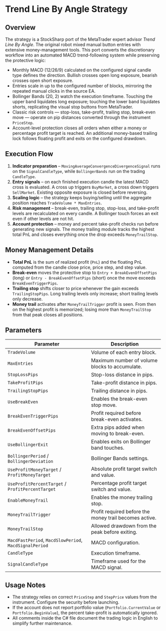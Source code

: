 # Trend Line By Angle Strategy

## Overview

The strategy is a StockSharp port of the MetaTrader expert advisor *Trend Line By Angle*. The original robot mixed manual button entries with extensive money-management tools. This port converts the discretionary workflow into an automated MACD trend-following system while preserving the protective logic:

- Monthly MACD (12/26/9) calculated on the configured signal candle type defines the direction. Bullish crosses open long exposure, bearish crosses open short exposure.
- Entries scale in up to the configured number of blocks, mirroring the repeated manual clicks in the source EA.
- Bollinger Bands (20, 2) watch the execution timeframe. Touching the upper band liquidates long exposure; touching the lower band liquidates shorts, replicating the visual stop buttons from MetaTrader.
- Classic risk controls — stop-loss, take-profit, trailing stop, break-even move — operate on pip distances converted through the instrument `PriceStep`.
- Account-level protection closes all orders when either a money or percentage profit target is reached. An additional money-based trailing lock follows floating profit and exits on the configured drawdown.

## Execution Flow

1. **Indicator preparation** – `MovingAverageConvergenceDivergenceSignal` runs on the `SignalCandleType`, while `BollingerBands` run on the trading `CandleType`.
2. **Entry signals** – on each finished execution candle the latest MACD cross is evaluated. A cross up triggers `BuyMarket`, a cross down triggers `SellMarket`. Existing opposite exposure is closed before reversing.
3. **Scaling logic** – the strategy keeps buying/selling until the aggregate position reaches `TradeVolume * MaxEntries`.
4. **Risk management** – break-even, trailing stop, stop-loss, and take-profit levels are recalculated on every candle. A Bollinger touch forces an exit even if other levels are not hit.
5. **Account protection** – money and percent take-profit checks run before generating new signals. The money trailing module tracks the highest total PnL and closes everything once the drop exceeds `MoneyTrailStop`.

## Money Management Details

- **Total PnL** is the sum of realized profit (`PnL`) and the floating PnL computed from the candle close price, price step, and step value.
- **Break-even** moves the protective stop to `Entry + BreakEvenOffsetPips` (long) or `Entry - BreakEvenOffsetPips` (short) once the move exceeds `BreakEvenTriggerPips`.
- **Trailing stop** shifts closer to price whenever the gain exceeds `TrailingStopPips`. Long trailing levels only increase; short trailing levels only decrease.
- **Money trail** activates after `MoneyTrailTrigger` profit is seen. From then on the highest profit is memorized; losing more than `MoneyTrailStop` from that peak closes all positions.

## Parameters

| Parameter | Description |
| --- | --- |
| `TradeVolume` | Volume of each entry block. |
| `MaxEntries` | Maximum number of volume blocks to accumulate. |
| `StopLossPips` | Stop-loss distance in pips. |
| `TakeProfitPips` | Take-profit distance in pips. |
| `TrailingStopPips` | Trailing distance in pips. |
| `UseBreakEven` | Enables the break-even stop move. |
| `BreakEvenTriggerPips` | Profit required before break-even activates. |
| `BreakEvenOffsetPips` | Extra pips added when moving to break-even. |
| `UseBollingerExit` | Enables exits on Bollinger band touches. |
| `BollingerPeriod` / `BollingerDeviation` | Bollinger Bands settings. |
| `UseProfitMoneyTarget` / `ProfitMoneyTarget` | Absolute profit target switch and value. |
| `UseProfitPercentTarget` / `ProfitPercentTarget` | Percentage profit target switch and value. |
| `EnableMoneyTrail` | Enables the money trailing stop. |
| `MoneyTrailTrigger` | Profit required before the money trail becomes active. |
| `MoneyTrailStop` | Allowed drawdown from the peak before exiting. |
| `MacdFastPeriod`, `MacdSlowPeriod`, `MacdSignalPeriod` | MACD configuration. |
| `CandleType` | Execution timeframe. |
| `SignalCandleType` | Timeframe used for the MACD signal. |

## Usage Notes

- The strategy relies on correct `PriceStep` and `StepPrice` values from the instrument. Configure the security before launching.
- If the account does not report portfolio value (`Portfolio.CurrentValue` or `Portfolio.BeginValue`), the percent take-profit is automatically ignored.
- All comments inside the C# file document the trading logic in English to simplify further maintenance.
